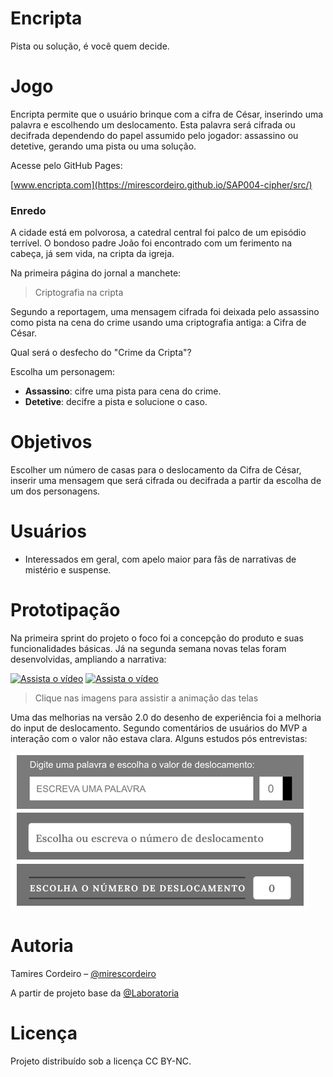 # Encripta
Pista ou solução, é você quem decide.

# Jogo

Encripta permite que o usuário brinque com a cifra de César, inserindo uma palavra e escolhendo um deslocamento. Esta palavra será cifrada ou decifrada dependendo do papel assumido pelo jogador: assassino ou detetive, gerando uma pista ou uma solução.

Acesse pelo GitHub Pages:

[www.encripta.com](https://mirescordeiro.github.io/SAP004-cipher/src/) 

### Enredo

A cidade está em polvorosa, a catedral central foi palco de um episódio terrível. O bondoso padre João foi encontrado com um ferimento na cabeça, já sem vida, na cripta da igreja. 

Na primeira página do jornal a manchete: 

> Criptografia na cripta

Segundo a reportagem, uma mensagem cifrada foi deixada pelo assassino como pista na cena do crime usando uma criptografia antiga: a Cifra de César. 

Qual será o desfecho do "Crime da Cripta"?

Escolha um personagem:
- **Assassino**: cifre uma pista para cena do crime. 
- **Detetive**: decifre a pista e solucione o caso.

# Objetivos

Escolher um número de casas para o deslocamento da Cifra de César, inserir uma mensagem que será cifrada ou decifrada a partir da escolha de um dos personagens.

# Usuários

- Interessados em geral, com apelo maior para fãs de narrativas de mistério e suspense.

# Prototipação

Na primeira sprint do projeto o foco foi a concepção do produto e suas funcionalidades básicas.
Já na segunda semana novas telas foram desenvolvidas, ampliando a narrativa: 

[![Assista o vídeo](https://img.youtube.com/vi/il1v-E9n3sw/mqdefault.jpg)](https://youtu.be/il1v-E9n3sw)
[![Assista o vídeo](https://img.youtube.com/vi/_CVs5bAyc4o/mqdefault.jpg)](https://youtu.be/_CVs5bAyc4o)

> Clique nas imagens para assistir a animação das telas

Uma das melhorias na versão 2.0 do desenho de experiência foi a melhoria do input de deslocamento.
Segundo comentários de usuários do MVP a interação com o valor não estava clara. Alguns estudos pós entrevistas:

[![Evolução dos layouts de input](img/estudos_input_deslocamento.png)](img/estudos_input_deslocamento.png)


# Autoria

Tamires Cordeiro – [@mirescordeiro](https://twitter.com/mirescordeiro)

A partir de projeto base da [@Laboratoria](https://github.com/Laboratoria)

# Licença

Projeto distribuído sob a licença CC BY-NC.